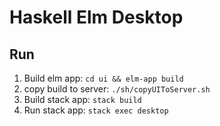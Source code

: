 # Haskell Elm Desktop

## Run
1. Build elm app: `cd ui && elm-app build`
2. copy build to server: `./sh/copyUIToServer.sh`
3. Build stack app: `stack build`
4. Run stack app: `stack exec desktop`